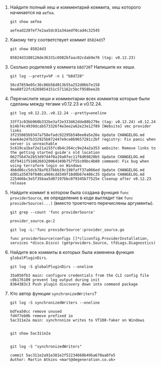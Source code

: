 1. Найдите полный хеш и комментарий коммита, хеш которого начинается на `aefea`.
    ```
    git show aefea
    
    aefead2207ef7e2aa5dc81a34aedf0cad4c32545
    ```
1. Какому тегу соответствует коммит `85024d3`?
    ```
    git show 85024d3  
    
    85024d3100126de36331c6982bfaac02cdab9e76 (tag: v0.12.23)
    ```
1. Сколько родителей у коммита `b8d720`? Напишите их хеши.
    ```
    git log --pretty=%P -n 1 "b8d720"  
    
    56cd7859e05c36c06b56d013b55a252d0bb7e158   
    9ea88f22fc6269854151c571162c5bcf958bee2b   
    ```
1. Перечислите хеши и комментарии всех коммитов которые были сделаны между тегами  v0.12.23 и v0.12.24.
    ```
    git log v0.12.23..v0.12.24 --pretty=oneline   
    
    33ff1c03bb960b332be3af2e333462dde88b279e (tag: v0.12.24) v0.12.24
    b14b74c4939dcab573326f4e3ee2a62e23e12f89 [Website] vmc provider links
    3f235065b9347a758efadc92295b540ee0a5e26e Update CHANGELOG.md
    6ae64e247b332925b872447e9ce869657281c2bf registry: Fix panic when server is unreachable
    5c619ca1baf2e21a155fcdb4c264cc9e24a2a353 website: Remove links to the getting started guide's old location
    06275647e2b53d97d4f0a19a0fec11f6d69820b5 Update CHANGELOG.md
    d5f9411f5108260320064349b757f55c09bc4b80 command: Fix bug when using terraform login on Windows
    4b6d06cc5dcb78af637bbb19c198faff37a066ed Update CHANGELOG.md
    dd01a35078f040ca984cdd349f18d0b67e486c35 Update CHANGELOG.md
    225466bc3e5f35baa5d07197bbc079345b77525e Cleanup after v0.12.23 release
    ```
1. Найдите коммит в котором была создана функция `func providerSource`, ее определение в коде выглядит 
так `func providerSource(...)` (вместо троеточего перечислены аргументы).
    ```
    git grep --count 'func providerSource'  
    
    provider_source.go:2
    ```
    ```
    git log -L:'func providerSource':provider_source.go  
    
    func providerSource(configs []*cliconfig.ProviderInstallation, services *disco.Disco) (getproviders.Source, tfdiags.Diagnostics)
    ```
1. Найдите все коммиты в которых была изменена функция `globalPluginDirs`.

	```
	git log -S globalPluginDirs --oneline  
	
	35a058fb3 main: configure credentials from the CLI config file
	c0b176109 prevent log output during init
	8364383c3 Push plugin discovery down into command package
	```

1. Кто автор функции `synchronizedWriters`? 
	```
	git log -S synchronizedWriters --oneline
	
	bdfea50cc remove unused
	fd4f7eb0b remove prefixed io
	5ac311e2a main: synchronize writes to VT100-faker on Windows

	
	git show 5ac311e2a


	git log -S "synchronizedWriters"

	commit 5ac311e2a91e381e2f52234668b49ba670aa0fe5
	Author: Martin Atkins <mart@degeneration.co.uk>
	```









